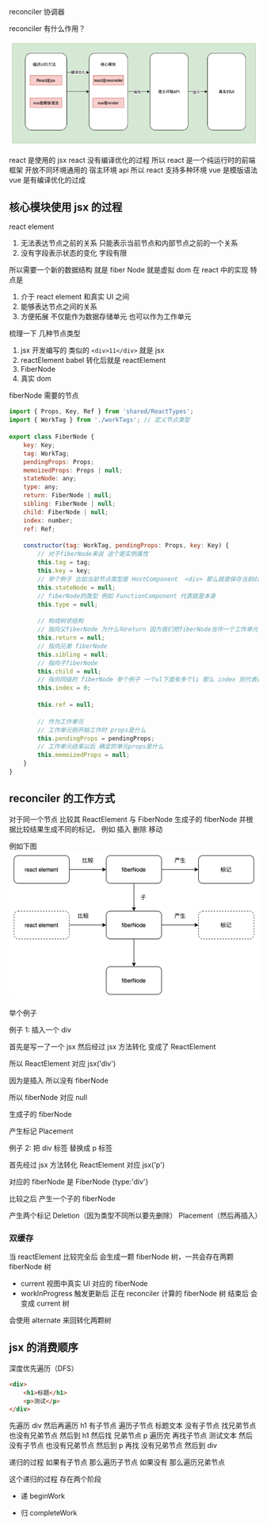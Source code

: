reconciler 协调器

reconciler 有什么作用？

![](img/reconciler.png)

react 是使用的 jsx react 没有编译优化的过程 所以 react 是一个纯运行时的前端框架 开放不同环境通用的 宿主环境 api 所以 react 支持多种环境
vue 是模版语法 vue 是有编译优化的过成

## 核心模块使用 jsx 的过程

react element

1. 无法表达节点之前的关系 只能表示当前节点和内部节点之前的一个关系
2. 没有字段表示状态的变化 字段有限

所以需要一个新的数据结构 就是 fiber Node 就是虚拟 dom 在 react 中的实现 特点是

1. 介于 react element 和真实 UI 之间
2. 能够表达节点之间的关系
3. 方便拓展 不仅能作为数据存储单元 也可以作为工作单元

梳理一下 几种节点类型

1. jsx 开发编写的 类似的 `<div>11</div>` 就是 jsx
2. reactElement babel 转化后就是 reactElement
3. FiberNode
4. 真实 dom

fiberNode 需要的节点

```js
import { Props, Key, Ref } from 'shared/ReactTypes';
import { WorkTag } from './workTags'; // 定义节点类型

export class FiberNode {
	key: Key;
	tag: WorkTag;
	pendingProps: Props;
	memoizedProps: Props | null;
	stateNode: any;
	type: any;
	return: FiberNode | null;
	sibling: FiberNode | null;
	child: FiberNode | null;
	index: number;
	ref: Ref;

	constructor(tag: WorkTag, pendingProps: Props, key: Key) {
		// 对于fiberNode来说 这个是实例属性
		this.tag = tag;
		this.key = key;
		// 举个例子 比如当前节点类型是 HostComponent  <div> 那么就是保存当前div 这个dom
		this.stateNode = null;
		// fiberNode的类型 例如 FunctionComponent 代表就是本身
		this.type = null;

		// 构成树状结构
		// 指向父fiberNode 为什么叫return 因为我们把fiberNode当作一个工作单元 当一个工作单元完成以后 下一个就是父工作单元 所以是return
		this.return = null;
		// 指向兄弟 fiberNode
		this.sibling = null;
		// 指向子fiberNode
		this.child = null;
		// 指向同级的 fiberNode 举个例子 一个ul下面有多个li 那么 index 则代表这个li的下标顺序
		this.index = 0;

		this.ref = null;

		// 作为工作单元
		// 工作单元刚开始工作时 props是什么
		this.pendingProps = pendingProps;
		// 工作单元结束以后 确定的单元props是什么
		this.memoizedProps = null;
	}
}
```

## reconciler 的工作方式

对于同一个节点 比较其 ReactElement 与 FiberNode 生成子的 fiberNode 并根据比较结果生成不同的标记，
例如 插入 删除 移动

例如下图
![](img/reconciler-2.png)

举个例子

例子 1: 插入一个 div

首先是写一了一个 jsx 然后经过 jsx 方法转化 变成了 ReactElement

所以 ReactElement 对应 jsx('div')

因为是插入 所以没有 fiberNode

所以 fiberNode 对应 null

生成子的 fiberNode

产生标记 Placement

例子 2: 把 div 标签 替换成 p 标签

首先经过 jsx 方法转化 ReactElement 对应 jsx('p')

对应的 fiberNode 是 FiberNode {type:'div'}

比较之后 产生一个子的 fiberNode

产生两个标记 Deletion（因为类型不同所以要先删除） Placement（然后再插入）

### 双缓存

当 reactElement 比较完全后 会生成一颗 fiberNode 树，一共会存在两颗 fiberNode 树

- current 视图中真实 UI 对应的 fiberNode
- workInProgress 触发更新后 正在 reconciler 计算的 fiberNode 树 结束后 会变成 current 树

会使用 alternate 来回转化两颗树

## jsx 的消费顺序

深度优先遍历（DFS）

```html
<div>
	<h1>标题</h1>
	<p>测试</p>
</div>
```

先遍历 div 然后再遍历 h1 有子节点 遍历子节点 标题文本 没有子节点 找兄弟节点 也没有兄弟节点 然后到 h1
然后找 兄弟节点 p 遍历完 再找子节点 测试文本 然后没有子节点 也没有兄弟节点 然后到 p 再找 没有兄弟节点 然后到 div

递归的过程
如果有子节点 那么遍历子节点 如果没有 那么遍历兄弟节点

这个递归的过程 存在两个阶段

- 递 beginWork

- 归 completeWork
